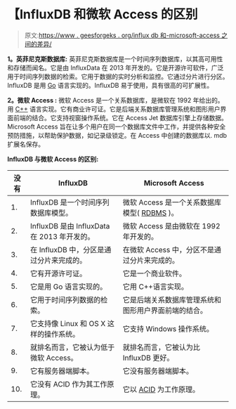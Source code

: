 # 【InfluxDB 和微软 Access 的区别

> 原文:[https://www . geesforgeks . org/influx db 和-microsoft-access 之间的差异/](https://www.geeksforgeeks.org/difference-between-influxdb-and-microsoft-access/)

**1。英菲尼克斯数据库:**
英菲尼克斯数据库是一个时间序列数据库，以其高可用性和存储而闻名。它是由 InfluxData 在 2013 年开发的。它是开源许可软件，广泛用于时间序列数据的检索。它用于数据的实时分析和监控。它通过分片进行分区。InfluxDB 是用 [Go](https://www.geeksforgeeks.org/golang/) 语言实现的。InfluxDB 易于使用，具有很高的可扩展性。

**2。微软 Access :**
微软 Access 是一个关系数据库，是微软在 1992 年给出的。用 [C++](https://www.geeksforgeeks.org/c-plus-plus/) 语言实现。它有商业许可证。它是后端关系数据库管理系统和图形用户界面前端的结合。它支持视窗操作系统。它在 Access Jet 数据库引擎上存储数据。Microsoft Access 旨在让多个用户在同一个数据库文件中工作，并提供各种安全预防措施，以帮助保护数据，如记录级锁定。在 Access 中创建的数据库以. mdb 扩展名保存。

**InfluxDB 与微软 Access 的区别:**

<center>

| 没有 | InfluxDB | Microsoft Access |
| --- | --- | --- |
| 1. | InfluxDB 是一个时间序列数据库模型。 | 微软 Access 是一个关系数据库模型( [RDBMS](https://www.geeksforgeeks.org/rdbms-architecture/) )。 |
| 2. | InfluxDB 是由 InfluxData 在 2013 年开发的。 | 微软 Access 是由微软在 1992 年开发的。 |
| 3. | 在 InfluxDB 中，分区是通过分片来完成的。 | 在微软 Access 中，分区不是通过分片来完成的。 |
| 4. | 它有开源许可证。 | 它是一个商业软件。 |
| 5. | 它是用 Go 语言实现的。 | 它用 C++语言实现。 |
| 6. | 它用于时间序列数据的检索。 | 它是后端关系数据库管理系统和图形用户界面前端的结合。 |
| 7. | 它支持像 Linux 和 OS X 这样的操作系统。 | 它支持 Windows 操作系统。 |
| 8. | 就排名而言，它被认为低于微软 Access。 | 就排名而言，它被认为比 InfluxDB 更好。 |
| 9. | 它有服务器端脚本。 | 它没有服务器端脚本。 |
| 10. | 它没有 ACID 作为其工作原理。 | 它以 [ACID](https://www.geeksforgeeks.org/acid-properties-in-dbms/) 为工作原理。 |

</center>